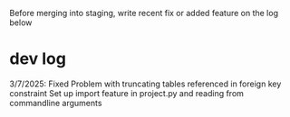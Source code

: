 Before merging into staging, write recent fix or added feature on the log below

# dev log
3/7/2025:
Fixed Problem with truncating tables referenced in foreign key constraint 
Set up import feature in project.py and reading from commandline arguments